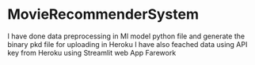 # MovieRecommenderSystem
I have done data preprocessing in Ml model python file and generate the binary pkd file for uploading in Heroku 
I have also feached data using API key from Heroku using Streamlit web App Farework
